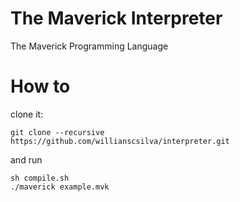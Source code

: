 # The Maverick Interpreter
The Maverick Programming Language

# How to

clone it:

    git clone --recursive https://github.com/willianscsilva/interpreter.git

and run

    sh compile.sh
    ./maverick example.mvk

